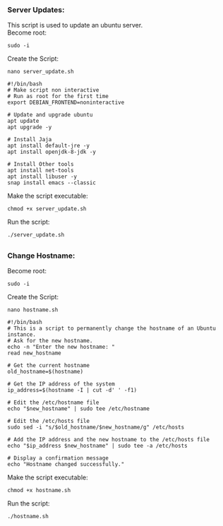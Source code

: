 ### Server Updates:
This script is used to update an ubuntu server. <br>
Become root:
```
sudo -i
```
Create the Script: 
```
nano server_update.sh
```
```
#!/bin/bash
# Make script non interactive 
# Run as root for the first time 
export DEBIAN_FRONTEND=noninteractive

# Update and upgrade ubuntu
apt update
apt upgrade -y

# Install Jaja 
apt install default-jre -y
apt install openjdk-8-jdk -y

# Install Other tools 
apt install net-tools
apt install libuser -y  
snap install emacs --classic
```
Make the script executable: 
```
chmod +x server_update.sh
```
Run the script:
```
./server_update.sh
```
## 
## 
##

### Change Hostname:
Become root:
```
sudo -i
```
Create the Script: 
```
nano hostname.sh
```
```
#!/bin/bash
# This is a script to permanently change the hostname of an Ubuntu instance.
# Ask for the new hostname.
echo -n "Enter the new hostname: "
read new_hostname

# Get the current hostname
old_hostname=$(hostname)

# Get the IP address of the system
ip_address=$(hostname -I | cut -d' ' -f1)

# Edit the /etc/hostname file
echo "$new_hostname" | sudo tee /etc/hostname

# Edit the /etc/hosts file
sudo sed -i "s/$old_hostname/$new_hostname/g" /etc/hosts

# Add the IP address and the new hostname to the /etc/hosts file
echo "$ip_address $new_hostname" | sudo tee -a /etc/hosts

# Display a confirmation message
echo "Hostname changed successfully." 
```
Make the script executable: 
```
chmod +x hostname.sh
```
Run the script:
```
./hostname.sh
```
##